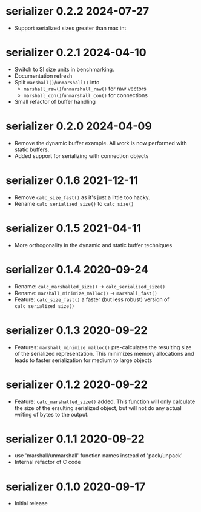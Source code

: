 
# serializer 0.2.2   2024-07-27

* Support serialized sizes greater than max int

# serializer 0.2.1   2024-04-10

* Switch to SI size units in benchmarking.
* Documentation refresh
* Split `marshall()`/`unmarshall()` into
    * `marshall_raw()`/`unmarshall_raw()` for raw vectors
    * `marshall_con()`/`unmarshall_con()` for connections
* Small refactor of buffer handling

# serializer 0.2.0   2024-04-09

* Remove the dynamic buffer example. All work is now performed with static buffers.
* Added support for serializing with connection objects

# serializer 0.1.6   2021-12-11

* Remove `calc_size_fast()` as it's just a little too hacky.
* Rename `calc_serialized_size()` to `calc_size()`

# serializer 0.1.5   2021-04-11

* More orthogonality in the dynamic and static buffer techniques

# serializer 0.1.4   2020-09-24

* Rename: `calc_marshalled_size()` -> `calc_serialized_size()`
* Rename: `marshall_minimize_malloc()` -> `marshall_fast()`
* Feature: `calc_size_fast()` a faster (but less robust) version of 
  `calc_serialized_size()`

# serializer 0.1.3   2020-09-22

* Features: `marshall_minimize_malloc()` pre-calculates the resulting size of 
  the serialized representation. This minimizes memory allocations and 
  leads to faster serialization for medium to large objects

# serializer 0.1.2   2020-09-22

* Feature: `calc_marshalled_size()` added. This function will only calculate
  the size of the ersulting serialized object, but will not do any actual
  writing of bytes to the output.

# serializer 0.1.1   2020-09-22

* use 'marshall/unmarshall' function names instead of 'pack/unpack'
* Internal refactor of C code

# serializer 0.1.0   2020-09-17

* Initial release
